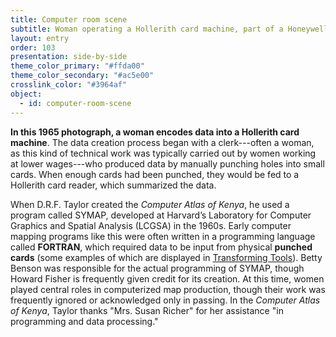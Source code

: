 ```yaml
---
title: Computer room scene
subtitle: Woman operating a Hollerith card machine, part of a Honeywell Model 400 mainframe set up
layout: entry
order: 103
presentation: side-by-side
theme_color_primary: "#ffda00"
theme_color_secondary: "#ac5e00"
crosslink_color: "#3964af"
object:
  - id: computer-room-scene
---
```


**In this 1965 photograph, a woman encodes data into a Hollerith card machine**. The data creation process began with a clerk---often a woman, as this kind of technical work was typically carried out by women working at lower wages---who produced data by manually punching holes into small cards. When enough cards had been punched, they would be fed to a Hollerith card reader, which summarized the data.

When D.R.F. Taylor created the *Computer Atlas of Kenya*, he used a program called SYMAP, developed at Harvard’s Laboratory for Computer Graphics and Spatial Analysis (LCGSA) in the 1960s. Early computer mapping programs like this were often written in a programming language called **FORTRAN**, which required data to be input from physical **punched cards** (some examples of which are displayed in <a class="crosslink" href="../../04-transforming-tools/">Transforming Tools</a>). Betty Benson was responsible for the actual programming of SYMAP, though Howard Fisher is frequently given credit for its creation. At this time, women played central roles in computerized map production, though their work was frequently ignored or acknowledged only in passing. In the *Computer Atlas of Kenya*, Taylor thanks "Mrs. Susan Richer" for her assistance "in programming and data processing."